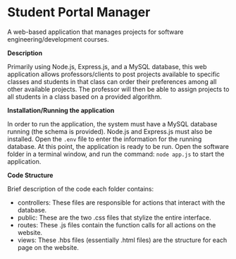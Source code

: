 # Student Portal Manager

A web-based application that manages projects for software engineering/development courses.

**Description**

Primarily using Node.js, Express.js, and a MySQL database, this web application allows professors/clients
to post projects available to specific classes and students in that class can order their preferences among 
all other available projects.  The professor will then be able to assign projects to all students in a class
based on a provided algorithm.

**Installation/Running the application**

In order to run the application, the system must have a MySQL database running (the schema is provided).  Node.js
and Express.js must also be installed.  Open the `.env` file to enter the information for the running database.
At this point, the application is ready to be run.  Open the software folder in a terminal window, and run the command:
`node app.js` to start the application.

**Code Structure**

Brief description of the code each folder contains:
- controllers: These files are responsible for actions that interact with the database.
- public: These are the two .css files that stylize the entire interface.
- routes: These .js files contain the function calls for all actions on the website.
- views: These .hbs files (essentially .html files) are the structure for each page on the website.
